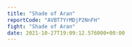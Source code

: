 ```yaml
---
title: "Shade of Aran"
reportCode: "AVBT7YrMDjP2NnFH"
fight: "Shade of Aran"
date: 2021-10-27T19:09:12.576000+00:00
---
```

